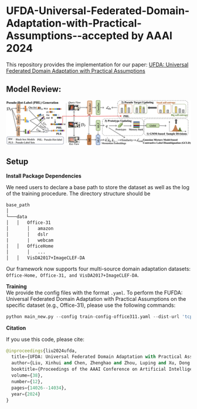 # UFDA-Universal-Federated-Domain-Adaptation-with-Practical-Assumptions--accepted by AAAI 2024

This repository provides the implementation for our paper: [UFDA: Universal Federated Domain Adaptation with Practical Assumptions](https://ojs.aaai.org/index.php/AAAI/article/view/29311)

## Model Review:
![framework](resources/Model.png)

## Setup

**Install Package Dependencies**

We need users to declare a base path to store the dataset as well as the log of the training procedure. The directory structure should be
```
base_path
│       
└───data
│   │   Office-31
│       │   amazon
│       │   dslr
|       |   webcam
│   │   OfficeHome
│       │   ...
│   │   VisDA2017+ImageCLEF-DA
```
Our framework now supports four multi-source domain adaptation datasets: ```Office-Home, Office-31, and VisDA2017+ImageCLEF-DA```.

**Training**  
We provide the config files with the format `.yaml`. To perform the FUFDA: Universal Federated Domain Adaptation with Practical Assumptions on the specific dataset (e.g., Office-31), please use the following commands:
 
```python
python main_new.py --config train-config-office311.yaml --dist-url 'tcp://localhost:13110' --loss_weight 0.01 --loss_penalty 0.00 --prot_start 5
```

**Citation**

If you use this code, please cite:
```python
@inproceedings{liu2024ufda,
  title={UFDA: Universal Federated Domain Adaptation with Practical Assumptions},
  author={Liu, Xinhui and Chen, Zhenghao and Zhou, Luping and Xu, Dong and Xi, Wei and Bai, Gairui and Zhao, Yihan and Zhao, Jizhong},
  booktitle={Proceedings of the AAAI Conference on Artificial Intelligence},
  volume={38},
  number={12},
  pages={14026--14034},
  year={2024}
}
```

